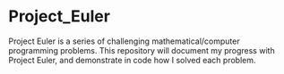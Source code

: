 # Project_Euler
Project Euler is a series of challenging mathematical/computer programming problems. This repository will document my progress with Project Euler, and demonstrate in code how I solved each problem.
